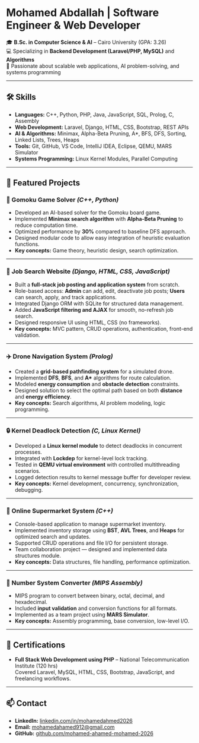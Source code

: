 # Mohamed Abdallah | Software Engineer & Web Developer

🎓 **B.Sc. in Computer Science & AI** – Cairo University (GPA: 3.26)  
💻 Specializing in **Backend Development (Laravel/PHP, MySQL)** and **Algorithms**  
🚀 Passionate about scalable web applications, AI problem-solving, and systems programming  

---

## 🛠 Skills
- **Languages:** C++, Python, PHP, Java, JavaScript, SQL, Prolog, C, Assembly  
- **Web Development:** Laravel, Django, HTML, CSS, Bootstrap, REST APIs  
- **AI & Algorithms:** Minimax, Alpha-Beta Pruning, A*, BFS, DFS, Sorting, Linked Lists, Trees, Heaps  
- **Tools:** Git, GitHub, VS Code, IntelliJ IDEA, Eclipse, QEMU, MARS Simulator  
- **Systems Programming:** Linux Kernel Modules, Parallel Computing  

---

## 🌟 Featured Projects

### 🧠 Gomoku Game Solver *(C++, Python)*
- Developed an AI-based solver for the Gomoku board game.  
- Implemented **Minimax search algorithm** with **Alpha-Beta Pruning** to reduce computation time.  
- Optimized performance by **30%** compared to baseline DFS approach.  
- Designed modular code to allow easy integration of heuristic evaluation functions.  
- **Key concepts:** Game theory, heuristic design, search optimization.

---

### 📝 Job Search Website *(Django, HTML, CSS, JavaScript)*
- Built a **full-stack job posting and application system** from scratch.  
- Role-based access: **Admin** can add, edit, deactivate job posts; **Users** can search, apply, and track applications.  
- Integrated Django ORM with SQLite for structured data management.  
- Added **JavaScript filtering and AJAX** for smooth, no-refresh job search.  
- Designed responsive UI using HTML, CSS (no frameworks).  
- **Key concepts:** MVC pattern, CRUD operations, authentication, front-end validation.

---

### ✈️ Drone Navigation System *(Prolog)*
- Created a **grid-based pathfinding system** for a simulated drone.  
- Implemented **DFS**, **BFS**, and **A\*** algorithms for route calculation.  
- Modeled **energy consumption** and **obstacle detection** constraints.  
- Designed solution to select the optimal path based on both **distance** and **energy efficiency**.  
- **Key concepts:** Search algorithms, AI problem modeling, logic programming.

---

### 🔒 Kernel Deadlock Detection *(C, Linux Kernel)*
- Developed a **Linux kernel module** to detect deadlocks in concurrent processes.  
- Integrated with **Lockdep** for kernel-level lock tracking.  
- Tested in **QEMU virtual environment** with controlled multithreading scenarios.  
- Logged detection results to kernel message buffer for developer review.  
- **Key concepts:** Kernel development, concurrency, synchronization, debugging.

---

### 🛒 Online Supermarket System *(C++)*
- Console-based application to manage supermarket inventory.  
- Implemented inventory storage using **BST**, **AVL Trees**, and **Heaps** for optimized search and updates.  
- Supported CRUD operations and file I/O for persistent storage.  
- Team collaboration project — designed and implemented data structures module.  
- **Key concepts:** Data structures, file handling, performance optimization.

---

### 🔢 Number System Converter *(MIPS Assembly)*
- MIPS program to convert between binary, octal, decimal, and hexadecimal.  
- Included **input validation** and conversion functions for all formats.  
- Implemented as a team project using **MARS Simulator**.  
- **Key concepts:** Assembly programming, base conversion, low-level I/O.

---

## 📜 Certifications
- **Full Stack Web Development using PHP** – National Telecommunication Institute (120 hrs)  
  Covered Laravel, MySQL, HTML, CSS, Bootstrap, JavaScript, and freelancing workflows.

---

## 📫 Contact
- **LinkedIn:** [linkedin.com/in/mohamedahmed2026](https://linkedin.com/in/mohamedahmed2026)  
- **Email:** mohamedahamed912@gmail.com  
- **GitHub:** [github.com/mohamed-ahamed-mohamed-2026](https://github.com/mohamed-ahamed-mohamed-2026)  


<!-- Optional: GitHub Stats (e.g., using anuraghazra/github-readme-stats) 
[![Mohamed's GitHub stats](https://github-readme-stats.vercel.app/api?username=mohamed-ahamed-mohamed-2026&show_icons=true&theme=radical)](https://github.com/anuraghazra/github-readme-stats)
[![Top Langs](https://github-readme-stats.vercel.app/api/top-langs/?username=mohamed-ahamed-mohamed-2026&layout=compact&theme=radical)](https://github.com/anuraghazra/github-readme-stats) -->
